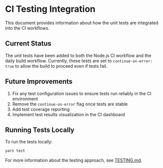 # CI Testing Integration

This document provides information about how the unit tests are integrated into the CI workflows.

## Current Status

The unit tests have been added to both the Node.js CI workflow and the daily build workflow.
Currently, these tests are set to `continue-on-error: true` to allow the build to proceed even if tests fail.

## Future Improvements

1. Fix any test configuration issues to ensure tests run reliably in the CI environment
2. Remove the `continue-on-error` flag once tests are stable
3. Add test coverage reporting 
4. Implement test results visualization in the CI dashboard

## Running Tests Locally

To run the tests locally:

```bash
yarn test
```

For more information about the testing approach, see [TESTING.md](./TESTING.md).